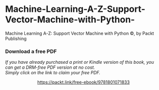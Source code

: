 # Machine-Learning-A-Z-Support-Vector-Machine-with-Python-
Machine Learning A-Z: Support Vector Machine with Python ©, by Packt Publishing
### Download a free PDF

 <i>If you have already purchased a print or Kindle version of this book, you can get a DRM-free PDF version at no cost.<br>Simply click on the link to claim your free PDF.</i>
<p align="center"> <a href="https://packt.link/free-ebook/9781801071833">https://packt.link/free-ebook/9781801071833 </a> </p>